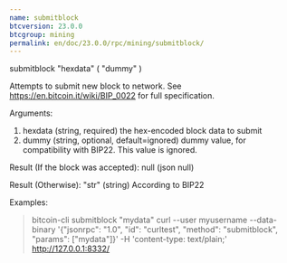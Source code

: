 ```yaml
---
name: submitblock
btcversion: 23.0.0
btcgroup: mining
permalink: en/doc/23.0.0/rpc/mining/submitblock/
---
```


submitblock "hexdata" ( "dummy" )

Attempts to submit new block to network.
See https://en.bitcoin.it/wiki/BIP_0022 for full specification.

Arguments:
1. hexdata    (string, required) the hex-encoded block data to submit
2. dummy      (string, optional, default=ignored) dummy value, for compatibility with BIP22. This value is ignored.

Result (If the block was accepted):
null    (json null)

Result (Otherwise):
"str"    (string) According to BIP22

Examples:
> bitcoin-cli submitblock "mydata"
> curl --user myusername --data-binary '{"jsonrpc": "1.0", "id": "curltest", "method": "submitblock", "params": ["mydata"]}' -H 'content-type: text/plain;' http://127.0.0.1:8332/


